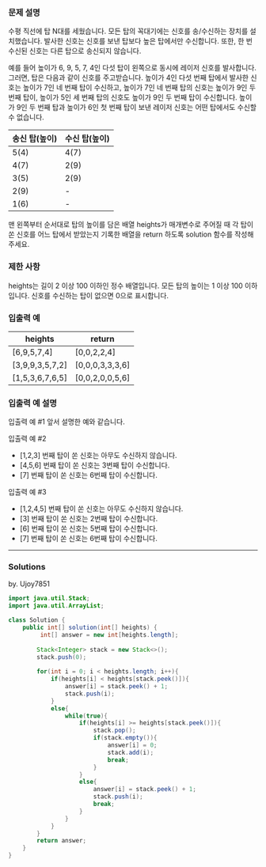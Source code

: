 ### 문제 설명
수평 직선에 탑 N대를 세웠습니다. 모든 탑의 꼭대기에는 신호를 송/수신하는 장치를 설치했습니다. 발사한 신호는 신호를 보낸 탑보다 높은 탑에서만 수신합니다. 또한, 한 번 수신된 신호는 다른 탑으로 송신되지 않습니다.

예를 들어 높이가 6, 9, 5, 7, 4인 다섯 탑이 왼쪽으로 동시에 레이저 신호를 발사합니다. 그러면, 탑은 다음과 같이 신호를 주고받습니다. 높이가 4인 다섯 번째 탑에서 발사한 신호는 높이가 7인 네 번째 탑이 수신하고, 높이가 7인 네 번째 탑의 신호는 높이가 9인 두 번째 탑이, 높이가 5인 세 번째 탑의 신호도 높이가 9인 두 번째 탑이 수신합니다. 높이가 9인 두 번째 탑과 높이가 6인 첫 번째 탑이 보낸 레이저 신호는 어떤 탑에서도 수신할 수 없습니다.

|송신 탑(높이)	|수신 탑(높이)|
|--|--|
|5(4)	|4(7)|
|4(7)	|2(9)|
|3(5)	|2(9)|
|2(9)	|-|
|1(6)	|-|

맨 왼쪽부터 순서대로 탑의 높이를 담은 배열 heights가 매개변수로 주어질 때 각 탑이 쏜 신호를 어느 탑에서 받았는지 기록한 배열을 return 하도록 solution 함수를 작성해주세요.

### 제한 사항
heights는 길이 2 이상 100 이하인 정수 배열입니다.
모든 탑의 높이는 1 이상 100 이하입니다.
신호를 수신하는 탑이 없으면 0으로 표시합니다.

### 입출력 예
|heights|	return|
|--|--|
|[6,9,5,7,4]|	[0,0,2,2,4]|
|[3,9,9,3,5,7,2]|	[0,0,0,3,3,3,6]|
|[1,5,3,6,7,6,5]|	[0,0,2,0,0,5,6]|

### 입출력 예 설명
입출력 예 #1
앞서 설명한 예와 같습니다.

입출력 예 #2

- [1,2,3] 번째 탑이 쏜 신호는 아무도 수신하지 않습니다.
- [4,5,6] 번째 탑이 쏜 신호는 3번째 탑이 수신합니다.
- [7] 번째 탑이 쏜 신호는 6번째 탑이 수신합니다.

입출력 예 #3

- [1,2,4,5] 번째 탑이 쏜 신호는 아무도 수신하지 않습니다.
- [3] 번째 탑이 쏜 신호는 2번째 탑이 수신합니다.
- [6] 번째 탑이 쏜 신호는 5번째 탑이 수신합니다.
- [7] 번째 탑이 쏜 신호는 6번째 탑이 수신합니다.

---
### Solutions

by. Ujoy7851

```java
import java.util.Stack;
import java.util.ArrayList;

class Solution {
    public int[] solution(int[] heights) {
         int[] answer = new int[heights.length];
        
        Stack<Integer> stack = new Stack<>();
        stack.push(0);
        
        for(int i = 0; i < heights.length; i++){
            if(heights[i] < heights[stack.peek()]){
                answer[i] = stack.peek() + 1;
                stack.push(i);
            }
            else{
                while(true){
                    if(heights[i] >= heights[stack.peek()]){
                        stack.pop();
                        if(stack.empty()){
                            answer[i] = 0;
                            stack.add(i);
                            break;
                        }
                    }
                    else{
                        answer[i] = stack.peek() + 1;
                        stack.push(i);
                        break;
                    }
                }
            }
        }
        return answer;
    }
}
```
